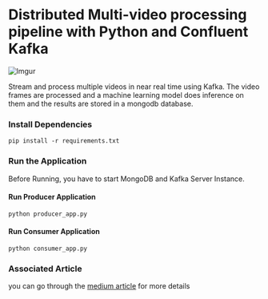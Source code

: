 # Distributed Multi-video processing pipeline with Python and Confluent Kafka

![Imgur](https://i.imgur.com/2VLII4L.png)

Stream and process multiple videos in near real time using Kafka. The video frames are processed and a machine learning model does inference on them and the results are stored in a mongodb database.
### Install Dependencies
```
pip install -r requirements.txt
```
### Run the Application
Before Running, you have to start MongoDB and Kafka Server Instance.
#### Run Producer Application
```
python producer_app.py
```
#### Run Consumer Application
```
python consumer_app.py
```
### Associated Article
you can go through the [medium article](https://medium.com/@ms.neerajkrishna/kafka-in-action-building-a-distributed-multi-video-processing-pipeline-with-python-and-confluent-9f133858f5a0) for more details
